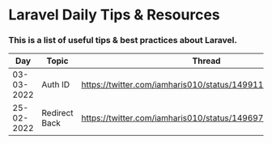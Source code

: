 # Laravel Daily Tips & Resources
### This is a list of useful tips & best practices about Laravel.

| Day           | Topic         | Thread        |
| ------------- | ------------- | ------------- |
| 03-03-2022    | Auth ID       | https://twitter.com/iamharis010/status/1499110374586519556 |
| 25-02-2022    | Redirect Back | https://twitter.com/iamharis010/status/1496972356799000585 |

